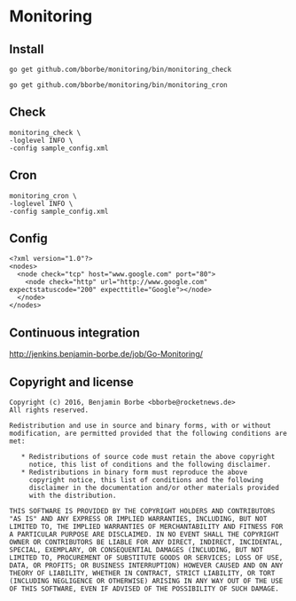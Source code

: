 # Monitoring

## Install

`go get github.com/bborbe/monitoring/bin/monitoring_check`

`go get github.com/bborbe/monitoring/bin/monitoring_cron`

## Check

```
monitoring_check \ 
-loglevel INFO \
-config sample_config.xml
```

## Cron

```
monitoring_cron \ 
-loglevel INFO \
-config sample_config.xml
```

## Config

```
<?xml version="1.0"?>
<nodes>
  <node check="tcp" host="www.google.com" port="80">
    <node check="http" url="http://www.google.com" expectstatuscode="200" expecttitle="Google"></node>
  </node>
</nodes>
```

## Continuous integration

http://jenkins.benjamin-borbe.de/job/Go-Monitoring/

## Copyright and license

    Copyright (c) 2016, Benjamin Borbe <bborbe@rocketnews.de>
    All rights reserved.
    
    Redistribution and use in source and binary forms, with or without
    modification, are permitted provided that the following conditions are
    met:
    
       * Redistributions of source code must retain the above copyright
         notice, this list of conditions and the following disclaimer.
       * Redistributions in binary form must reproduce the above
         copyright notice, this list of conditions and the following
         disclaimer in the documentation and/or other materials provided
         with the distribution.

    THIS SOFTWARE IS PROVIDED BY THE COPYRIGHT HOLDERS AND CONTRIBUTORS
    "AS IS" AND ANY EXPRESS OR IMPLIED WARRANTIES, INCLUDING, BUT NOT
    LIMITED TO, THE IMPLIED WARRANTIES OF MERCHANTABILITY AND FITNESS FOR
    A PARTICULAR PURPOSE ARE DISCLAIMED. IN NO EVENT SHALL THE COPYRIGHT
    OWNER OR CONTRIBUTORS BE LIABLE FOR ANY DIRECT, INDIRECT, INCIDENTAL,
    SPECIAL, EXEMPLARY, OR CONSEQUENTIAL DAMAGES (INCLUDING, BUT NOT
    LIMITED TO, PROCUREMENT OF SUBSTITUTE GOODS OR SERVICES; LOSS OF USE,
    DATA, OR PROFITS; OR BUSINESS INTERRUPTION) HOWEVER CAUSED AND ON ANY
    THEORY OF LIABILITY, WHETHER IN CONTRACT, STRICT LIABILITY, OR TORT
    (INCLUDING NEGLIGENCE OR OTHERWISE) ARISING IN ANY WAY OUT OF THE USE
    OF THIS SOFTWARE, EVEN IF ADVISED OF THE POSSIBILITY OF SUCH DAMAGE.
